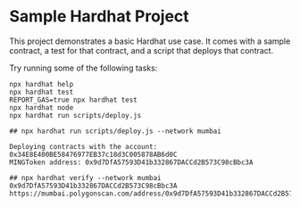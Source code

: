 # Sample Hardhat Project

This project demonstrates a basic Hardhat use case. It comes with a sample contract, a test for that contract, and a script that deploys that contract.

Try running some of the following tasks:

```shell
npx hardhat help
npx hardhat test
REPORT_GAS=true npx hardhat test
npx hardhat node
npx hardhat run scripts/deploy.js

## npx hardhat run scripts/deploy.js --network mumbai

Deploying contracts with the account: 0x34E8E400BE58476977EB37c18d3C005878AB6d0C
MINGToken address: 0x9d7DfA57593D41b332867DACCd2B573C98cBbc3A

## npx hardhat verify --network mumbai 0x9d7DfA57593D41b332867DACCd2B573C98cBbc3A
https://mumbai.polygonscan.com/address/0x9d7DfA57593D41b332867DACCd2B573C98cBbc3A#code
```
